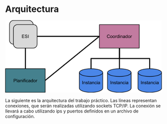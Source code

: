 # Arquitectura

![Arquitectura del sistema](/assets/arquitectura.png)

La siguiente es la arquitectura del trabajo práctico. Las líneas representan conexiones, que serán realizadas utilizando sockets TCP/IP. La conexión se llevará a cabo utilizando ips y puertos definidos en un archivo de configuración.
